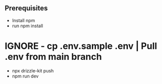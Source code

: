 ## Prerequisites

- Install npm
- run npm install
# IGNORE - cp .env.sample .env | Pull .env from main branch
- npx drizzle-kit push
- npm run dev
